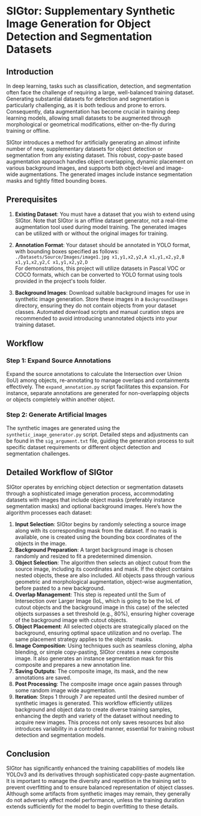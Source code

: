 
# SIGtor: Supplementary Synthetic Image Generation for Object Detection and Segmentation Datasets

## Introduction

In deep learning, tasks such as classification, detection, and segmentation often face the challenge of requiring a large, well-balanced training dataset. Generating substantial datasets for detection and segmentation is particularly challenging, as it is both tedious and prone to errors. Consequently, data augmentation has become crucial in training deep learning models, allowing small datasets to be augmented through morphological or geometrical modifications, either on-the-fly during training or offline.

SIGtor introduces a method for artificially generating an almost infinite number of new, supplementary datasets for object detection or segmentation from any existing dataset. This robust, copy-paste based augmentation approach handles object overlapping, dynamic placement on various background images, and supports both object-level and image-wide augmentations. The generated images include instance segmentation masks and tightly fitted bounding boxes.

## Prerequisites

1. **Existing Dataset**: You must have a dataset that you wish to extend using SIGtor. Note that SIGtor is an offline dataset generator, not a real-time augmentation tool used during model training. The generated images can be utilized with or without the original images for training.
   
2. **Annotation Format**: Your dataset should be annotated in YOLO format, with bounding boxes specified as follows:  
   `./Datasets/Source/Images/image1.jpg x1,y1,x2,y2,A x1,y1,x2,y2,B x1,y1,x2,y2,C x1,y1,x2,y2,D`  
   For demonstrations, this project will utilize datasets in Pascal VOC or COCO formats, which can be converted to YOLO format using tools provided in the project's tools folder.

3. **Background Images**: Download suitable background images for use in synthetic image generation. Store these images in a `BackgroundImages` directory, ensuring they do not contain objects from your dataset classes. Automated download scripts and manual curation steps are recommended to avoid introducing unannotated objects into your training dataset.

## Workflow

### Step 1: Expand Source Annotations

Expand the source annotations to calculate the Intersection over Union (IoU) among objects, re-annotating to manage overlaps and containments effectively. The `expand_annotation.py` script facilitates this expansion. For instance, separate annotations are generated for non-overlapping objects or objects completely within another object. 

### Step 2: Generate Artificial Images

The synthetic images are generated using the `synthetic_image_generator.py` script. Detailed steps and adjustments can be found in the `sig_argument.txt` file, guiding the generation process to suit specific dataset requirements or different object detection and segmentation challenges.

## Detailed Workflow of SIGtor
SIGtor operates by enriching object detection or segmentation datasets through a sophisticated image generation process, accommodating datasets with images that include object masks (preferably instance segmentation masks) and optional background images. Here’s how the algorithm processes each dataset:

1. **Input Selection**: SIGtor begins by randomly selecting a source image along with its corresponding mask from the dataset. If no mask is available, one is created using the bounding box coordinates of the objects in the image.
2. **Background Preparation**: A target background image is chosen randomly and resized to fit a predetermined dimension.
3. **Object Selection**: The algorithm then selects an object cutout from the source image, including its coordinates and mask. If the object contains nested objects, these are also included. All objects pass through various geometric and morphological augmentation, object-wise augmentation, before pasted to a new background.
4. **Overlap Management**: This step is repeated until the Sum of Intersection over Larger Image (IoL, which is going to be the IoL of cutout objects and the background image in this case) of the selected objects surpasses a set threshold (e.g., 80%), ensuring higher coverage of the background image with cutout objects.
5. **Object Placement**: All selected objects are strategically placed on the background, ensuring optimal space utilization and no overlap. The same placement strategy applies to the objects' masks. 
6. **Image Composition**: Using techniques such as seamless cloning, alpha blending, or simple copy-pasting, SIGtor creates a new composite image. It also generates an instance segmentation mask for this composite and prepares a new annotation line.
7. **Saving Outputs**: The composite image, its mask, and the new annotations are saved.
8. **Post Processing**: The composite image once again passes through some random image wide augmentation.
9. **Iteration**: Steps 1 through 7 are repeated until the desired number of synthetic images is generated.
This workflow efficiently utilizes background and object data to create diverse training samples, enhancing the depth and variety of the dataset without needing to acquire new images. This process not only saves resources but also introduces variability in a controlled manner, essential for training robust detection and segmentation models.

## Conclusion

SIGtor has significantly enhanced the training capabilities of models like YOLOv3 and its derivatives through sophisticated copy-paste augmentation. It is important to manage the diversity and repetition in the training set to prevent overfitting and to ensure balanced representation of object classes. Although some artifacts from synthetic images may remain, they generally do not adversely affect model performance, unless the training duration extends sufficiently for the model to begin overfitting to these details.
